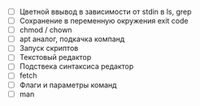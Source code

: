 - [ ] Цветной ввывод в зависимости от stdin в ls, grep
- [ ] Сохранение в переменную окружения exit code
- [ ] chmod / chown
- [ ] apt аналог, подкачка компанд
- [ ] Запуск скриптов
- [ ] Текстовый редактор
- [ ] Подствека синтаксиса редактор
- [ ] fetch
- [ ] Флаги и параметры команд
- [ ] man

